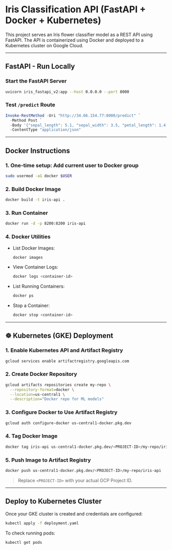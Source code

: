 # Iris Classification API (FastAPI + Docker + Kubernetes)

This project serves an Iris flower classifier model as a REST API using FastAPI. The API is containerized using Docker and deployed to a Kubernetes cluster on Google Cloud.

---

## FastAPI - Run Locally

### Start the FastAPI Server
```bash
uvicorn iris_fastapi_v2:app --host 0.0.0.0 --port 8000
````

### Test `/predict` Route

```powershell
Invoke-RestMethod -Uri "http://34.66.154.77:8000/predict" `
  -Method Post `
  -Body '{"sepal_length": 5.1, "sepal_width": 3.5, "petal_length": 1.4, "petal_width": 0.2}' `
  -ContentType "application/json"
```

---

## Docker Instructions

### 1. One-time setup: Add current user to Docker group

```bash
sudo usermod -aG docker $USER
```

### 2. Build Docker Image

```bash
docker build -t iris-api .
```

### 3. Run Container

```bash
docker run -d -p 8200:8200 iris-api
```

### 4. Docker Utilities

* List Docker Images:

  ```bash
  docker images
  ```
* View Container Logs:

  ```bash
  docker logs <container-id>
  ```
* List Running Containers:

  ```bash
  docker ps
  ```
* Stop a Container:

  ```bash
  docker stop <container-id>
  ```

---

## ☸️ Kubernetes (GKE) Deployment

### 1. Enable Kubernetes API and Artifact Registry

```bash
gcloud services enable artifactregistry.googleapis.com
```

### 2. Create Docker Repository

```bash
gcloud artifacts repositories create my-repo \
  --repository-format=docker \
  --location=us-central1 \
  --description="Docker repo for ML models"
```

### 3. Configure Docker to Use Artifact Registry

```bash
gcloud auth configure-docker us-central1-docker.pkg.dev
```

### 4. Tag Docker Image

```bash
docker tag iris-api us-central1-docker.pkg.dev/<PROJECT-ID>/my-repo/iris-api
```

### 5. Push Image to Artifact Registry

```bash
docker push us-central1-docker.pkg.dev/<PROJECT-ID>/my-repo/iris-api
```

> Replace `<PROJECT-ID>` with your actual GCP Project ID.

---

## Deploy to Kubernetes Cluster

Once your GKE cluster is created and credentials are configured:

```bash
kubectl apply -f deployment.yaml
```

To check running pods:

```bash
kubectl get pods
```
